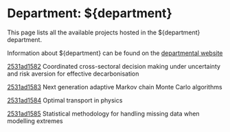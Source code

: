 # Department: **${department}**

This page lists all the available projects hosted in the ${department} department.

Information about ${department} can be found on the [departmental website](https://www.ucl.ac.uk/statistics)

[2531ad1582](../projects/2531ad1582.md) Coordinated cross-sectoral decision making under uncertainty and risk aversion for effective decarbonisation

[2531ad1583](../projects/2531ad1583.md) Next generation adaptive Markov chain Monte Carlo algorithms

[2531ad1584](../projects/2531ad1584.md) Optimal transport in physics

[2531ad1585](../projects/2531ad1585.md) Statistical methodology for handling missing data when modelling extremes


